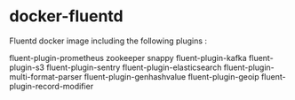 # docker-fluentd
Fluentd docker image including the following plugins :

fluent-plugin-prometheus 
zookeeper 
snappy 
fluent-plugin-kafka 
fluent-plugin-s3 
fluent-plugin-sentry
fluent-plugin-elasticsearch 
fluent-plugin-multi-format-parser 
fluent-plugin-genhashvalue 
fluent-plugin-geoip 
fluent-plugin-record-modifier 

